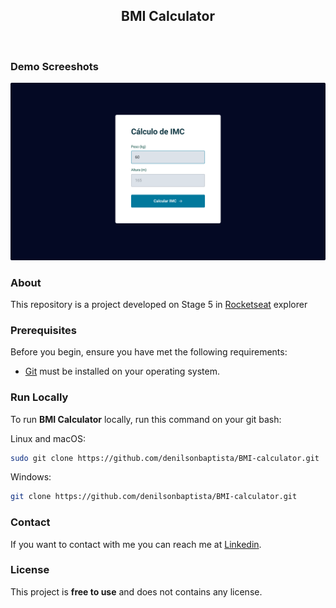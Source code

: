 <div align="center">
  
  <h2 align="center">BMI Calculator</h2>

</div>

<br/>

### Demo Screeshots

![BMI Calculator](.github/preview.png "Desktop Demo")

### About

This repository is a project developed on Stage 5 in [Rocketseat](https://github.com/Rocketseat) explorer

### Prerequisites

Before you begin, ensure you have met the following requirements:

- [Git](https://git-scm.com/downloads "Download Git") must be installed on your operating system.

### Run Locally

To run **BMI Calculator** locally, run this command on your git bash:

Linux and macOS:

```bash
sudo git clone https://github.com/denilsonbaptista/BMI-calculator.git
```

Windows:

```bash
git clone https://github.com/denilsonbaptista/BMI-calculator.git
```

### Contact

If you want to contact with me you can reach me at [Linkedin](https://www.linkedin.com/in/denilsonbaptista/).

### License

This project is **free to use** and does not contains any license.
